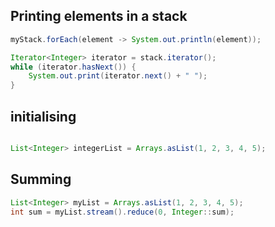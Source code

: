 ## Printing elements in a stack

```java 
myStack.forEach(element -> System.out.println(element));

Iterator<Integer> iterator = stack.iterator();
while (iterator.hasNext()) {
    System.out.print(iterator.next() + " ");
}
```

## initialising 
```java

List<Integer> integerList = Arrays.asList(1, 2, 3, 4, 5);

```

## Summing
```java
List<Integer> myList = Arrays.asList(1, 2, 3, 4, 5);
int sum = myList.stream().reduce(0, Integer::sum);
```
